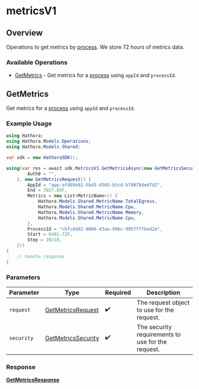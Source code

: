 # metricsV1

## Overview

Operations to get metrics by [process](https://hathora.dev/docs/concepts/hathora-entities#process). We store 72 hours of metrics data.

### Available Operations

* [GetMetrics](#getmetrics) - Get metrics for a [process](https://hathora.dev/docs/concepts/hathora-entities#process) using `appId` and `processId`.

## GetMetrics

Get metrics for a [process](https://hathora.dev/docs/concepts/hathora-entities#process) using `appId` and `processId`.

### Example Usage

```csharp
using Hathora;
using Hathora.Models.Operations;
using Hathora.Models.Shared;

var sdk = new HathoraSDK();

using(var res = await sdk.MetricsV1.GetMetricsAsync(new GetMetricsSecurity() {
        Auth0 = "",
    }, new GetMetricsRequest() {
        AppId = "app-af469a92-5b45-4565-b3c4-b79878de67d2",
        End = 3927.85F,
        Metrics = new List<MetricName>() {
            Hathora.Models.Shared.MetricName.TotalEgress,
            Hathora.Models.Shared.MetricName.Cpu,
            Hathora.Models.Shared.MetricName.Memory,
            Hathora.Models.Shared.MetricName.Cpu,
        },
        ProcessId = "cbfcddd2-0006-43ae-996c-995fff7bed2e",
        Start = 6481.72F,
        Step = 20218,
    }))
{
    // handle response
}
```

### Parameters

| Parameter                                                          | Type                                                               | Required                                                           | Description                                                        |
| ------------------------------------------------------------------ | ------------------------------------------------------------------ | ------------------------------------------------------------------ | ------------------------------------------------------------------ |
| `request`                                                          | [GetMetricsRequest](../../Models/Operations/GetMetricsRequest.md)  | :heavy_check_mark:                                                 | The request object to use for the request.                         |
| `security`                                                         | [GetMetricsSecurity](../../Models/MetricsV1/GetMetricsSecurity.md) | :heavy_check_mark:                                                 | The security requirements to use for the request.                  |


### Response

**[GetMetricsResponse](../../Models/MetricsV1/GetMetricsResponse.md)**

